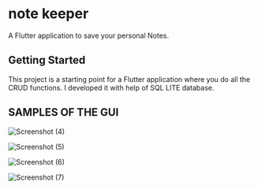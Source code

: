 # note keeper

A Flutter application to save your personal Notes.

## Getting Started

This project is a starting point for a Flutter application where you do all the CRUD functions.
I developed it with help of SQL LITE database.


## SAMPLES OF THE GUI

![Screenshot (4)](https://user-images.githubusercontent.com/51732423/145803281-27a13f60-e3a6-49f7-8cb2-6e3f881f8207.png)


![Screenshot (5)](https://user-images.githubusercontent.com/51732423/145803283-94e7e41f-3274-4bc6-b937-5b27826a7060.png)


![Screenshot (6)](https://user-images.githubusercontent.com/51732423/145803305-ab9db35e-9e16-4c1f-9a91-f21a3719e516.png)


![Screenshot (7)](https://user-images.githubusercontent.com/51732423/145803415-01daa22e-3f4e-4d4f-bc2d-7ad553b05e70.png)
